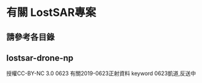 # 有關 LostSAR專案
## 請參考各目錄
## lostsar-drone-np
授權CC-BY-NC 3.0
0623 有關2019-0623正射資料
keyword 0623凱道,反送中

